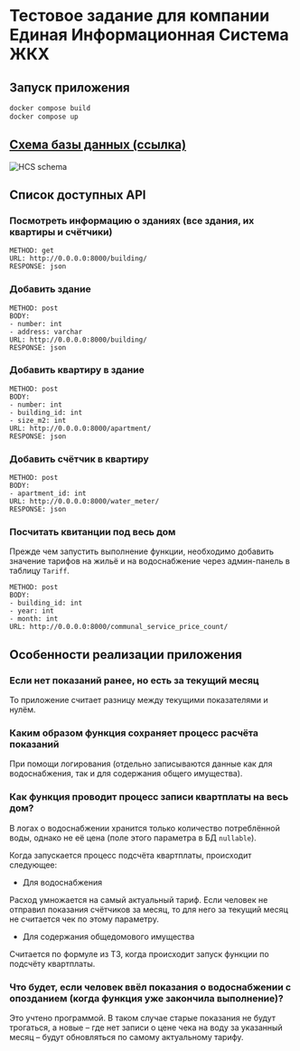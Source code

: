 # Тестовое задание для компании Единая Информационная Система ЖКХ

## Запуск приложения

```bash
docker compose build
docker compose up
```

## [Схема базы данных (ссылка)](https://dbdiagram.io/d/hcs-test-task-669caa478b4bb5230ee6f85e)

![HCS schema](https://i.imgur.com/w62dCWm.png)

## Список доступных API

### Посмотреть информацию о зданиях (все здания, их квартиры и счётчики)

```
METHOD: get
URL: http://0.0.0.0:8000/building/
RESPONSE: json
```

### Добавить здание

```
METHOD: post
BODY:
- number: int
- address: varchar
URL: http://0.0.0.0:8000/building/
RESPONSE: json
```

### Добавить квартиру в здание

```
METHOD: post
BODY:
- number: int
- building_id: int
- size_m2: int
URL: http://0.0.0.0:8000/apartment/
RESPONSE: json
```

### Добавить счётчик в квартиру

```
METHOD: post
BODY:
- apartment_id: int
URL: http://0.0.0.0:8000/water_meter/
RESPONSE: json
```

### Посчитать квитанции под весь дом

Прежде чем запустить выполнение функции, необходимо добавить значение тарифов на жильё и на водоснабжение через админ-панель в таблицу `Tariff`.

```
METHOD: post
BODY:
- building_id: int
- year: int
- month: int
URL: http://0.0.0.0:8000/communal_service_price_count/
```

## Особенности реализации приложения

### Если нет показаний ранее, но есть за текущий месяц

То приложение считает разницу между текущими показателями и нулём.

### Каким образом функция сохраняет процесс расчёта показаний 

При помощи логирования (отдельно записываются данные как для водоснабжения, так и для содержания общего имущества). 

### Как функция проводит процесс записи квартплаты на весь дом?

В логах о водоснабжении хранится только количество потреблённой воды, однако не её цена (поле этого параметра в БД `nullable`).

Когда запускается процесс подсчёта квартплаты, происходит следующее:

* Для водоснабжения

Расход умножается на самый актуальный тариф. Если человек не отправил показания счётчиков за месяц, то для него за текущий месяц не считается чек по этому параметру. 

* Для содержания общедомового имущества

Считается по формуле из ТЗ, когда происходит запуск функции по подсчёту квартплаты.

### Что будет, если человек ввёл показания о водоснабжении с опозданием (когда функция уже закончила выполнение)?

Это учтено программой. В таком случае старые показания не будут трогаться, а новые &ndash; где нет записи о цене чека на воду за указанный месяц &ndash; будут обновляться по самому актуальному тарифу.
